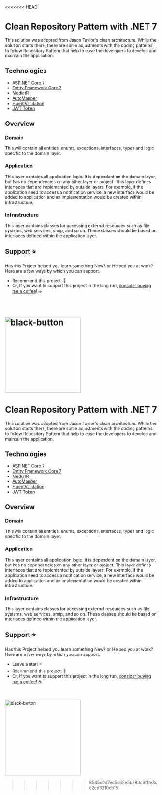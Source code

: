 <<<<<<< HEAD
# Clean Repository Pattern with .NET 7

This solution was adopted from Jason Taylor's clean architecture. While the solution starts there, there are some adjustments with the coding patterns to follow Repository Pattern that help to ease the developers to develop and maintain the application.

## Technologies

* [ASP.NET Core 7](https://docs.microsoft.com/en-us/aspnet/core/introduction-to-aspnet-core)
* [Entity Framework Core 7](https://docs.microsoft.com/en-us/ef/core/)
* [MediatR](https://github.com/jbogard/MediatR)
* [AutoMapper](https://automapper.org/)
* [FluentValidation](https://fluentvalidation.net/)
* [JWT Token](https://jwt.io/)

## Overview

### Domain

This will contain all entities, enums, exceptions, interfaces, types and logic specific to the domain layer.

### Application

This layer contains all application logic. It is dependent on the domain layer, but has no dependencies on any other layer or project. This layer defines interfaces that are implemented by outside layers. For example, if the application need to access a notification service, a new interface would be added to application and an implementation would be created within infrastructure.

### Infrastructure

This layer contains classes for accessing external resources such as file systems, web services, smtp, and so on. These classes should be based on interfaces defined within the application layer.

## Support :star:

Has this Project helped you learn something New? or Helped you at work?
Here are a few ways by which you can support.

-   Recommend this project. 🥇
-   Or, If you want to support this project in the long run, [consider buying me a coffee](https://www.buymeacoffee.com/hansadrianus)! ☕

<br>

<a href="https://www.buymeacoffee.com/hansadrianus"><img width="250" alt="black-button" src="https://user-images.githubusercontent.com/31455818/138557309-27587d91-7b82-4cab-96bb-90f4f4e600f1.png" ></a>
=======
# Clean Repository Pattern with .NET 7

This solution was adopted from Jason Taylor's clean architecture. While the solution starts there, there are some adjustments with the coding patterns to follow Repository Pattern that help to ease the developers to develop and maintain the application.

## Technologies

* [ASP.NET Core 7](https://docs.microsoft.com/en-us/aspnet/core/introduction-to-aspnet-core)
* [Entity Framework Core 7](https://docs.microsoft.com/en-us/ef/core/)
* [MediatR](https://github.com/jbogard/MediatR)
* [AutoMapper](https://automapper.org/)
* [FluentValidation](https://fluentvalidation.net/)
* [JWT Token](https://jwt.io/)

## Overview

### Domain

This will contain all entities, enums, exceptions, interfaces, types and logic specific to the domain layer.

### Application

This layer contains all application logic. It is dependent on the domain layer, but has no dependencies on any other layer or project. This layer defines interfaces that are implemented by outside layers. For example, if the application need to access a notification service, a new interface would be added to application and an implementation would be created within infrastructure.

### Infrastructure

This layer contains classes for accessing external resources such as file systems, web services, smtp, and so on. These classes should be based on interfaces defined within the application layer.

## Support :star:

Has this Project helped you learn something New? or Helped you at work?
Here are a few ways by which you can support.

-   Leave a star! :star:
-   Recommend this project. 🥇
-   Or, If you want to support this project in the long run, [consider buying me a coffee](https://www.buymeacoffee.com/hansadrianus)! ☕

<br>

<a href="https://www.buymeacoffee.com/hansadrianus"><img width="250" alt="black-button" src="https://user-images.githubusercontent.com/31455818/138557309-27587d91-7b82-4cab-96bb-90f4f4e600f1.png" ></a>
>>>>>>> 8545d0d7ec5c65e5b280c6f1fe3cc2cd6210cb15
